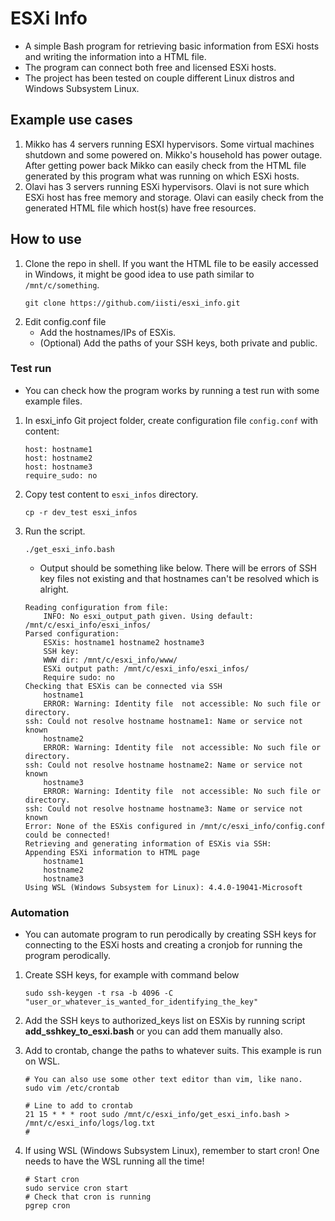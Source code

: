 # ESXi Info

* A simple Bash program for retrieving basic information from ESXi hosts and writing the information into a HTML file.
* The program can connect both free and licensed ESXi hosts.
* The project has been tested on couple different Linux distros and Windows Subsystem Linux.

## Example use cases
1. Mikko has 4 servers running ESXI hypervisors. Some virtual machines shutdown and some powered on. Mikko's household has power outage. After getting power back Mikko can easily check from the HTML file generated by this program what was running on which ESXi hosts.
1. Olavi has 3 servers running ESXi hypervisors. Olavi is not sure which ESXi host has free memory and storage. Olavi can easily check from the generated HTML file which host(s) have free resources.

## How to use
1. Clone the repo in shell. If you want the HTML file to be easily accessed in Windows, it might be good idea to use path similar to `/mnt/c/something`.
    ~~~
    git clone https://github.com/iisti/esxi_info.git
    ~~~
1. Edit config.conf file
    * Add the hostnames/IPs of ESXis.
    * (Optional) Add the paths of your SSH keys, both private and public.
    
### Test run
* You can check how the program works by running a test run with some example files.
1. In esxi_info Git project folder, create configuration file `config.conf` with content:
    ~~~
    host: hostname1
    host: hostname2
    host: hostname3
    require_sudo: no
    ~~~
1. Copy test content to `esxi_infos` directory.
    ~~~
    cp -r dev_test esxi_infos
    ~~~
1. Run the script.
    ~~~
    ./get_esxi_info.bash
    ~~~
    * Output should be something like below. There will be errors of SSH key files not existing and that hostnames can't be resolved which is alright.
    ~~~
    Reading configuration from file:
        INFO: No esxi_output_path given. Using default: /mnt/c/esxi_info/esxi_infos/
    Parsed configuration:
        ESXis: hostname1 hostname2 hostname3
        SSH key:
        WWW dir: /mnt/c/esxi_info/www/
        ESXi output path: /mnt/c/esxi_info/esxi_infos/
        Require sudo: no
    Checking that ESXis can be connected via SSH
        hostname1
        ERROR: Warning: Identity file  not accessible: No such file or directory.
    ssh: Could not resolve hostname hostname1: Name or service not known
        hostname2
        ERROR: Warning: Identity file  not accessible: No such file or directory.
    ssh: Could not resolve hostname hostname2: Name or service not known
        hostname3
        ERROR: Warning: Identity file  not accessible: No such file or directory.
    ssh: Could not resolve hostname hostname3: Name or service not known
    Error: None of the ESXis configured in /mnt/c/esxi_info/config.conf could be connected!
    Retrieving and generating information of ESXis via SSH:
    Appending ESXi information to HTML page
        hostname1
        hostname2
        hostname3
    Using WSL (Windows Subsystem for Linux): 4.4.0-19041-Microsoft
    ~~~

### Automation
* You can automate program to run perodically by creating SSH keys for connecting to the ESXi hosts and creating a cronjob for running the program perodically. 

1. Create SSH keys, for example with command below
    ~~~
    sudo ssh-keygen -t rsa -b 4096 -C "user_or_whatever_is_wanted_for_identifying_the_key"
    ~~~
1. Add the SSH keys to authorized_keys list on ESXis by running script **add_sshkey_to_esxi.bash** or you can add them manually also.
      
1. Add to crontab, change the paths to whatever suits. This example is run on WSL.
    ~~~
    # You can also use some other text editor than vim, like nano.
    sudo vim /etc/crontab
    
    # Line to add to crontab
    21 15 * * * root sudo /mnt/c/esxi_info/get_esxi_info.bash > /mnt/c/esxi_info/logs/log.txt
    #
    ~~~
1. If using WSL (Windows Subsystem Linux), remember to start cron! One needs to have the WSL running all the time!
    ~~~
    # Start cron
    sudo service cron start
    # Check that cron is running
    pgrep cron
    ~~~
